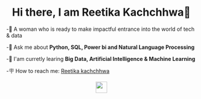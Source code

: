<h1 align="center">Hi there, I am Reetika Kachchhwa👋</h1>

-🌟 A woman who is ready to make impactful entrance into the world of tech & data

-📖 Ask me about <strong>Python, SQL, Power bi and Natural Language Processing </strong>

-🌱 I'am curretly learing <strong> Big Data, Artificial Intelligence & Machine Learning </strong>

-🪧 How to reach me: <a href="https://www.linkedin.com/in/reetika-kachchhwa" target= "_blank">Reetika kachchhwa</a>

<p align="center">
<a href="https://www.linkedin.com/in/reetika-kachchhwa" target= "_blank"><img src="https://cdn.jsdelivr.net/npm/simple-icons@3.13.0/icons/linkedin.svg" height="30" wid</a>
</p>
